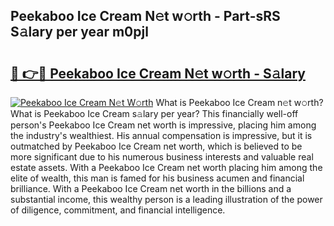 ## Peekaboo Ice Cream N𝚎t w𝚘rth - Part-sRS S𝚊lary per year m0pjl

# <h2><a href="http://gc406ey.nevu.top/?p=Peekaboo+Ice+Cream">🔗 👉🔴 Peekaboo Ice Cream N𝚎t w𝚘rth - S𝚊lary</a></h2>

[![Peekaboo Ice Cream N𝚎t W𝚘rth](https://i.imgur.com/Oavwk0R.jpeg)](http://gc406ey.nevu.top/?p=Peekaboo+Ice+Cream)
What is Peekaboo Ice Cream n𝚎t w𝚘rth? What is Peekaboo Ice Cream s𝚊lary per year?
This financially well-off person's Peekaboo Ice Cream net worth is impressive, placing him among the industry's wealthiest. His annual compensation is impressive, but it is outmatched by Peekaboo Ice Cream net worth, which is believed to be more significant due to his numerous business interests and valuable real estate assets. With a Peekaboo Ice Cream net worth placing him among the elite of wealth, this man is famed for his business acumen and financial brilliance. With a Peekaboo Ice Cream net worth in the billions and a substantial income, this wealthy person is a leading illustration of the power of diligence, commitment, and financial intelligence.
